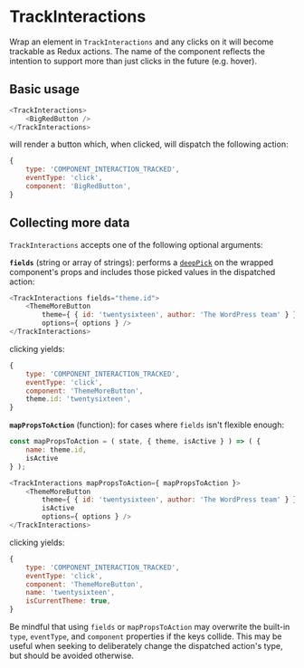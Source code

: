 # TrackInteractions

Wrap an element in `TrackInteractions` and any clicks on it will become trackable as Redux actions. The name of the component reflects the intention to support more than just clicks in the future (e.g. hover).

## Basic usage

```js
<TrackInteractions>
	<BigRedButton />
</TrackInteractions>
```

will render a button which, when clicked, will dispatch the following action:

```js
{
	type: 'COMPONENT_INTERACTION_TRACKED',
	eventType: 'click',
	component: 'BigRedButton',
}
```

## Collecting more data

`TrackInteractions` accepts one of the following optional arguments:

**`fields`** (string or array of strings): performs a [`deepPick`][deepPick] on the wrapped component's props and includes those picked values in the dispatched action:

```js
<TrackInteractions fields="theme.id">
	<ThemeMoreButton
		theme={ { id: 'twentysixteen', author: 'The WordPress team' } }
		options={ options } />
</TrackInteractions>
```

clicking yields:

```js
{
	type: 'COMPONENT_INTERACTION_TRACKED',
	eventType: 'click',
	component: 'ThemeMoreButton',
	theme.id: 'twentysixteen',
}
```

**`mapPropsToAction`** (function): for cases where `fields` isn't flexible enough:

```js
const mapPropsToAction = ( state, { theme, isActive } ) => ( {
	name: theme.id,
	isActive
} );

<TrackInteractions mapPropsToAction={ mapPropsToAction }>
	<ThemeMoreButton
		theme={ { id: 'twentysixteen', author: 'The WordPress team' } }
		isActive
		options={ options } />
</TrackInteractions>
```

clicking yields:

```js
{
	type: 'COMPONENT_INTERACTION_TRACKED',
	eventType: 'click',
	component: 'ThemeMoreButton',
	name: 'twentysixteen',
	isCurrentTheme: true,
}
```

Be mindful that using `fields` or `mapPropsToAction` may overwrite the built-in `type`, `eventType`, and `component` properties if the keys collide. This may be useful when seeking to deliberately change the dispatched action's type, but should be avoided otherwise.

[deepPick]: https://github.com/Automattic/wp-calypso/tree/master/client/lib/deep-pick/
